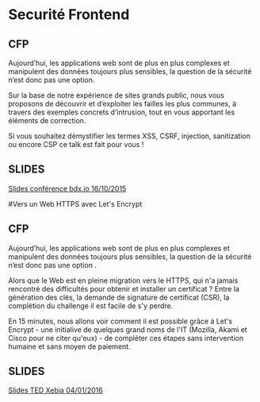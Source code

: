 # Securité Frontend

## CFP

Aujourd’hui, les applications web sont de plus en plus complexes et manipulent des données toujours plus sensibles, la question de la sécurité n’est donc pas une option.

Sur la base de notre expérience de sites grands public, nous vous proposons de découvrir et d’exploiter les failles les plus communes, à travers des exemples concrets d’intrusion, tout en vous apportant les éléments de correction.

Si vous souhaitez démystifier les termes XSS, CSRF, injection, sanitization ou encore CSP ce talk est fait pour vous !


## SLIDES

[Slides conférence bdx.io 16/10/2015](https://github.com/jerep6/web-security/blob/master/slides/BDXIO%20-%20S%C3%A9curit%C3%A9%20Frontend.pptx?raw=true)


#Vers un Web HTTPS avec Let's Encrypt

## CFP

Aujourd’hui, les applications web sont de plus en plus complexes et manipulent des données toujours plus sensibles, la question de la sécurité 
n’est donc pas une option . 

Alors que le Web est en pleine migration vers le HTTPS, qui n'a jamais rencontré des difficultés pour obtenir et installer un certificat ?
Entre la génération des clés, la demande de signature de certificat (CSR), la complétion du challenge il est facile de s'y perdre.

En 15 minutes, nous allons voir comment il est possible grâce à Let's Encrypt - une initialive de quelques grand noms de l'IT (Mozilla, Akami 
et Cisco pour ne citer qu'eux) - de compléter ces étapes sans intervention humaine et sans moyen de paiement.

## SLIDES

[Slides TED Xebia 04/01/2016](https://github.com/jerep6/web-security/raw/master/slides/Xebia%20TEDx%20-%20Let's%20Encrypt.pptx?raw=true)